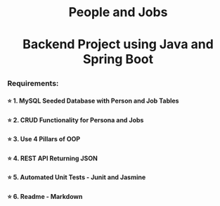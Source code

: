 # <p style="text-align: center;">People and Jobs</p>
# <p style="text-align: center;">Backend Project using Java and Spring Boot</p>

### Requirements:
#### :star:    1. MySQL Seeded Database with Person and Job Tables
#### :star:    2. CRUD Functionality for Persona and Jobs
#### :star:    3. Use 4 Pillars of OOP
#### :star:    4. REST API Returning JSON
#### :star:    5. Automated Unit Tests - Junit and Jasmine
#### :star:    6. Readme - Markdown



